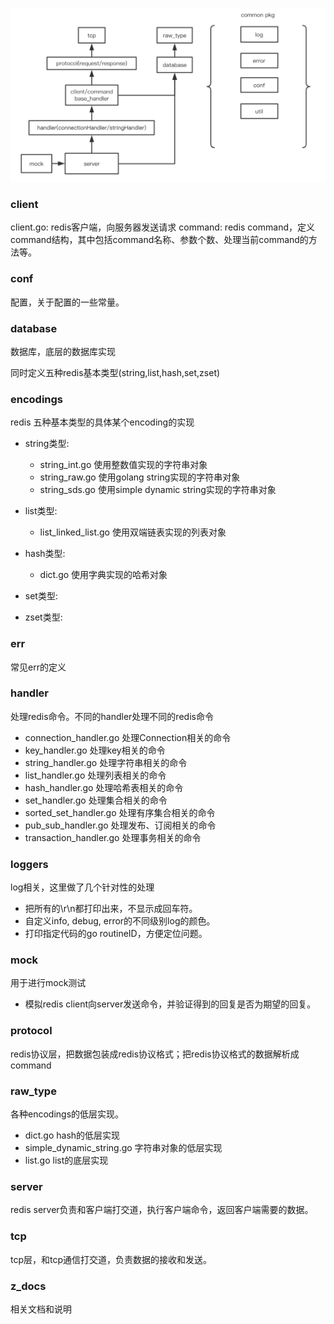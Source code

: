 
![framework](https://github.com/SwanSpouse/redis_go/blob/master/z_docs/framework/framework.png?raw=true)

### client
client.go: redis客户端，向服务器发送请求
command: redis command，定义command结构，其中包括command名称、参数个数、处理当前command的方法等。

### conf
配置，关于配置的一些常量。

### database
数据库，底层的数据库实现

同时定义五种redis基本类型(string,list,hash,set,zset)

### encodings

redis 五种基本类型的具体某个encoding的实现

* string类型:
    * string_int.go 使用整数值实现的字符串对象
    * string_raw.go 使用golang string实现的字符串对象
    * string_sds.go 使用simple dynamic string实现的字符串对象

* list类型:
    * list_linked_list.go 使用双端链表实现的列表对象

* hash类型:
    * dict.go 使用字典实现的哈希对象

* set类型:

* zset类型:

### err
常见err的定义

### handler

处理redis命令。不同的handler处理不同的redis命令

* connection_handler.go 处理Connection相关的命令
* key_handler.go 处理key相关的命令
* string_handler.go 处理字符串相关的命令
* list_handler.go 处理列表相关的命令
* hash_handler.go 处理哈希表相关的命令
* set_handler.go 处理集合相关的命令
* sorted_set_handler.go 处理有序集合相关的命令
* pub_sub_handler.go 处理发布、订阅相关的命令
* transaction_handler.go 处理事务相关的命令

### loggers
log相关，这里做了几个针对性的处理

* 把所有的\r\n都打印出来，不显示成回车符。
* 自定义info, debug, error的不同级别log的颜色。
* 打印指定代码的go routineID，方便定位问题。

### mock
用于进行mock测试

* 模拟redis client向server发送命令，并验证得到的回复是否为期望的回复。

### protocol
redis协议层，把数据包装成redis协议格式；把redis协议格式的数据解析成command

### raw_type
各种encodings的低层实现。

* dict.go hash的低层实现
* simple_dynamic_string.go 字符串对象的低层实现
* list.go list的底层实现

### server
redis server负责和客户端打交道，执行客户端命令，返回客户端需要的数据。

### tcp
tcp层，和tcp通信打交道，负责数据的接收和发送。

### z_docs
相关文档和说明
